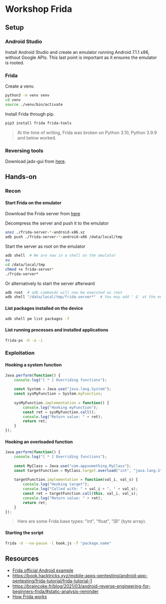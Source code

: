 # Workshop Frida

## Setup

### Android Studio

Install Android Studio and create an emulator running Android 7.1.1 x86, without Google APIs. This last point is important as it ensures the emulator is rooted.

### Frida

Create a venv.

```bash
python3 -m venv venv
cd venv
source ./venv/bin/activate
```

Install Frida through pip. 

```bash
pip3 install frida frida-tools
```

> At the time of writing, Frida was broken on Python 3.10, Python 3.9.9 and below worked.

### Reversing tools

Download jadx-gui from [here](https://github.com/skylot/jadx/releases).

## Hands-on

### Recon

#### Start Frida on the emulator

Download the Frida server from [here](https://github.com/frida/frida/releases)

Decompress the server and push it to the emulator

```bash
unxz ./frida-server-*-android-x86.xz
adb push ./frida-server-*-android-x86 /data/local/tmp
```

Start the server as root on the emulator
```bash
adb shell  # We are now in a shell on the emulator
su
cd /data/local/tmp
chmod +x frida-server*
./frida-server*
```
Or  alternatively to start the server afterward
```bash
adb root  # adb commands will now be executed as root
adb shell "/data/local/tmp/frida-server*"  # You may add ' &' at the end to run it in the background
```




#### List packages installed on the device

```bash
adb shell pm list packages -f
```

#### List running processes and installed applications

```bash
frida-ps -U -a -i
```

### Exploitation

#### Hooking a system function

```javascript
Java.perform(function() {
    console.log("[ * ] Overriding functions");
    
    const System = Java.use("java.lang.System");
    const sysMyFunction = System.myFunction;
 
    sysMyFunction.implementation = function() {
        console.log("Hooking myFunction");
        const ret = sysMyFunction.call();
        console.log("Return value: " + ret);
        return ret;
    }
});
```

#### Hooking an overloaded function

```javascript
Java.perform(function() {
    console.log("[ * ] Overriding functions");
 
    const MyClass = Java.use("com.appsomething.MyClass");
    const targetFunction = MyClass.target.overload("int", "java.lang.String");
 
    targetFunction.implementation = function(val_i, val_s) {
        console.log("Hooking target");
        console.log("Called with: " + val_i + ", " + val_s);
        const ret = targetFunction.call(this, val_i, val_s);
        console.log("Return value: " + ret);
        return ret;
    }
});
```

> Here are some Frida base types: "int", "float", "[B" (byte array).

#### Starting the script

```bash
frida -U --no-pause -l hook.js -f "package.name"
```

## Resources

- [Frida official Android example](https://frida.re/docs/examples/android/)
- https://book.hacktricks.xyz/mobile-apps-pentesting/android-app-pentesting/frida-tutorial/frida-tutorial-1
- https://braincoke.fr/blog/2021/03/android-reverse-engineering-for-beginners-frida/#static-analysis-reminder
- [How Frida works](https://frida.re/slides/osdc-2015-the-engineering-behind-the-reverse-engineering.pdf)
